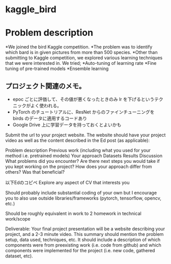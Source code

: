 # kaggle_bird

# Problem description
*We joined the bird Kaggle competition.
 *The problem was to identify which bard is in given pictures from more than 500 species. *Other than submitting to Kaggle competition, we explored various learning techniques that we were interested in. We tried;
 *Auto-tuning of learning rate
 *Fine tuning of pre-trained models
 *Ensemble learning

## プロジェクト関連のメモ。

- epoc ごとに評価して、その値が悪くなったときのみ lr を下げるというテクニックがよく使われる。
- PyTorch のチュートリアルに、ResNet からのファインチューニングを birds のデータに適用するコードあり
- Google Drive 上に学習データを持っておくとよいかも



Submit the url to your project website. The website should have your project video as well as the content described in the Ed post (as applicable):

Problem description
Previous work (including what you used for your method i.e. pretrained models)
Your approach
Datasets
Results
Discussion
What problems did you encounter?
Are there next steps you would take if you kept working on the project?
How does your approach differ from others? Was that beneficial?



以下Edのコピペ
Explore any aspect of CV that interests you

Should probably include substantial coding of your own but I encourage you to also use outside libraries/frameworks (pytorch, tensorflow, opencv, etc.)

Should be roughly equivalent in work to 2 homework in technical work/scope

Deliverable: Your final project presentation will be a website describing your project, and a 2-3 minute video. This summary should mention the problem setup, data used, techniques, etc. It should include a description of which components were from preexisting work (i.e. code from github) and which components were implemented for the project (i.e. new code, gathered dataset, etc).

